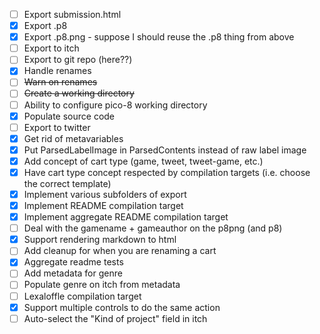 - [ ] Export submission.html
- [X] Export .p8
- [X] Export .p8.png - suppose I should reuse the .p8 thing from above
- [ ] Export to itch
- [ ] Export to git repo (here??)
- [X] Handle renames
- [ ] ~~Warn on renames~~
- [ ] ~~Create a working directory~~
- [ ] Ability to configure pico-8 working directory
- [X] Populate source code
- [ ] Export to twitter
- [X] Get rid of metavariables
- [X] Put ParsedLabelImage in ParsedContents instead of raw label image
- [X] Add concept of cart type (game, tweet, tweet-game, etc.)
- [X] Have cart type concept respected by compilation targets (i.e. choose the correct template)
- [X] Implement various subfolders of export
- [X] Implement README compilation target
- [X] Implement aggregate README compilation target
- [ ] Deal with the gamename + gameauthor on the p8png (and p8)
- [X] Support rendering markdown to html
- [ ] Add cleanup for when you are renaming a cart
- [X] Aggregate readme tests
- [ ] Add metadata for genre
- [ ] Populate genre on itch from metadata
- [ ] Lexaloffle compilation target
- [X] Support multiple controls to do the same action
- [ ] Auto-select the "Kind of project" field in itch
